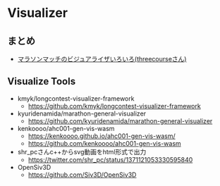 # Visualizer

## まとめ
- [マラソンマッチのビジュアライザいろいろ(threecourseさん)](https://threecourse.hatenablog.com/entry/2021/05/04/181226)

## Visualize Tools
- kmyk/longcontest-visualizer-framework
    - https://github.com/kmyk/longcontest-visualizer-framework
- kyuridenamida/marathon-general-visualizer
    - https://github.com/kyuridenamida/marathon-general-visualizer
- kenkoooo/ahc001-gen-vis-wasm
    - https://kenkoooo.github.io/ahc001-gen-vis-wasm/
    - https://github.com/kenkoooo/ahc001-gen-vis-wasm
- shr_pcさんc++からsvg動画をhtml形式で出力
    - https://twitter.com/shr_pc/status/1371121053330595840
- OpenSiv3D
    - https://github.com/Siv3D/OpenSiv3D
